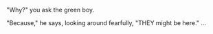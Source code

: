 "Why?" you ask the green boy.

"Because," he says, looking around fearfully, "THEY might be here." ...
